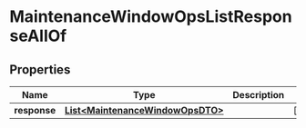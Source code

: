 

# MaintenanceWindowOpsListResponseAllOf


## Properties

Name | Type | Description | Notes
------------ | ------------- | ------------- | -------------
**response** | [**List&lt;MaintenanceWindowOpsDTO&gt;**](MaintenanceWindowOpsDTO.md) |  |  [optional]



